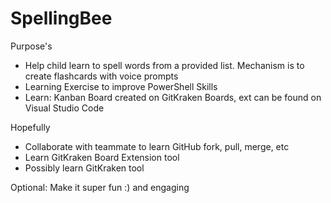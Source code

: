 # SpellingBee

Purpose's
* Help child learn to spell words from a provided list.  Mechanism is to create flashcards with voice prompts
* Learning Exercise to improve PowerShell Skills
* Learn: Kanban Board created on GitKraken Boards, ext can be found on Visual Studio Code

Hopefully 
* Collaborate with teammate to learn GitHub fork, pull, merge, etc
* Learn GitKraken Board Extension tool
* Possibly learn GitKraken tool

Optional: Make it super fun :) and engaging
